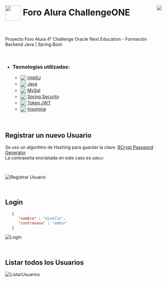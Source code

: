 <h1><img align="center" width="50" src="https://user-images.githubusercontent.com/91544872/209678377-70b50b21-33de-424c-bed8-6a71ef3406ff.png"> Foro Alura ChallengeONE 
   <img align="right" src="https://img.shields.io/badge/STATUS-EN%20DESARROLLO-darkgreen">
</h1> <br>

<p align="left"> Proyecto Foro Alura 4° Challenge Oracle Next Education - Formación Backend Java | Spring Boot</p> <br>

- ### Tecnologías utilizadas:

  - <img align="center" width="20" src="https://github.com/gfCrova/ForoAlura_ChallengeONE/assets/103906625/395cf392-5c85-48cb-9678-0eea72c4c62d"> [IntelliJ](https://www.jetbrains.com/es-es/idea/)
  - <img align="center" width="20" src="https://github.com/gfCrova/ForoAlura_ChallengeONE/assets/103906625/1ce5e006-0e98-40e4-aca2-4b41218745b1"> [Java](https://www.java.com/en/)
  - <img align="center" width="20" src="https://github.com/gfCrova/ForoAlura_ChallengeONE/assets/103906625/6734f329-4827-4a0d-9428-45be57c4c5cb"> [MySql](https://www.mysql.com/)
  - <img align="center" width="20" src="https://github.com/gfCrova/ForoAlura_ChallengeONE/assets/103906625/4e503430-4a50-448d-8ed9-37c72cceb1ed"> [Spring Security](https://start.spring.io/)
  - <img align="center" width="20" src="https://github.com/gfCrova/ForoAlura_ChallengeONE/assets/103906625/5e0a2de9-c0b3-4e83-9892-02535afb0d67"> [Token JWT](https://jwt.io/)
  - <img align="center" width="20" src="https://github.com/gfCrova/ForoAlura_ChallengeONE/assets/103906625/ddc1d1a6-5d25-47c0-abda-370d7082fc90"> [Insomnia](https://insomnia.rest/)
  <!-- <img align="center" width="20" src="https://github.com/gfCrova/ForoAlura_ChallengeONE/assets/103906625/89c97dcb-c8d5-4faf-a0ba-ec3f04b9fc50"> [Flyway](https://flywaydb.org/) -->

<br>

## Registrar un nuevo Usuario

Se uso un algoritmo de Hashing para guardar la clave. <a href="https://www.browserling.com/tools/bcrypt">BCrypt Password Generator</a><br>
La contraseña encriptada en este caso es ```admin```

<br>

![Registrar Usuario](https://github.com/gfCrova/ForoAlura_ChallengeONE/assets/103906625/3ec08fb8-28bf-41a0-ba62-2de1a43df6fd)

<br>

## Login

``` json
   {
      "nombre" : "Giselle",
      "contrasena" : "admin"
   }
```

![Login](https://github.com/gfCrova/ForoAlura_ChallengeONE/assets/103906625/8fda90f1-ffb7-415e-989e-a81e7b88dcf6)

<br>

## Listar todos los Usuarios

![ListarUsuarios](https://github.com/gfCrova/ForoAlura_ChallengeONE/assets/103906625/0100f777-79b7-4c7a-932f-cb6c331d2efe)

